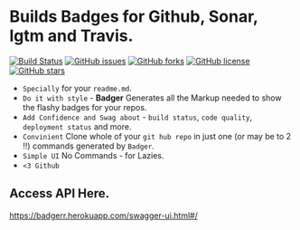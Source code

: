 # Builds Badges for Github, Sonar, lgtm and Travis.



[![Build Status](https://travis-ci.org/Akash-Mittal/badger.svg?branch=master)](https://travis-ci.org/Akash-Mittal/badger)
[![GitHub issues](https://img.shields.io/github/issues/Akash-Mittal/badger.svg)](https://github.com/Akash-Mittal/badger/issues)
[![GitHub forks](https://img.shields.io/github/forks/Akash-Mittal/badger.svg)](https://github.com/Akash-Mittal/badger/network)
[![GitHub license](https://img.shields.io/github/license/Akash-Mittal/badger.svg)](https://github.com/Akash-Mittal/badger/blob/master/LICENSE)
[![GitHub stars](https://img.shields.io/github/stars/Akash-Mittal/badger.svg)](https://github.com/Akash-Mittal/badger/stargazers)

* `Specially` for your `readme.md`.
* `Do it with style` - **Badger** Generates all the Markup needed to show the flashy badges for your repos. 
* `Add Confidence and Swag about` - `build status`, `code quality`, `deployment status` and more.
* `Convinient` Clone whole of your `git hub repo` in just one (or may be to 2 !!) commands generated by `Badger`.
* `Simple UI` No Commands - for Lazies.
* `<3 Github`

## Access API Here.

https://badgerr.herokuapp.com/swagger-ui.html#/
